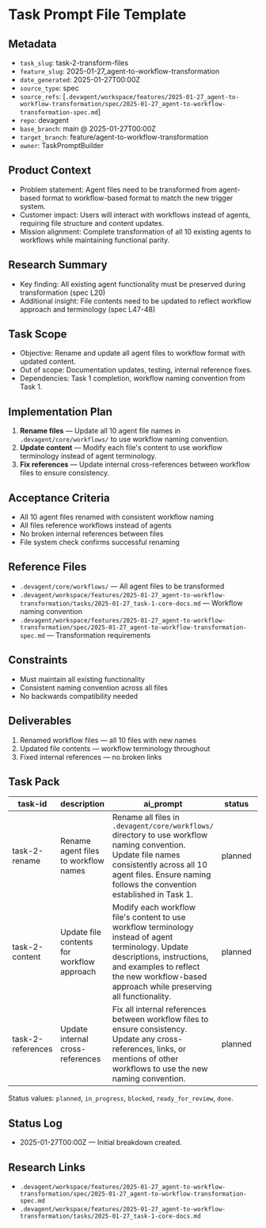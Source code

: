 # Task Prompt File Template

## Metadata
- `task_slug`: task-2-transform-files
- `feature_slug`: 2025-01-27_agent-to-workflow-transformation
- `date_generated`: 2025-01-27T00:00Z
- `source_type`: spec
- `source_refs`: [`.devagent/workspace/features/2025-01-27_agent-to-workflow-transformation/spec/2025-01-27_agent-to-workflow-transformation-spec.md`]
- `repo`: devagent
- `base_branch`: main @ 2025-01-27T00:00Z
- `target_branch`: feature/agent-to-workflow-transformation
- `owner`: TaskPromptBuilder

## Product Context
- Problem statement: Agent files need to be transformed from agent-based format to workflow-based format to match the new trigger system.
- Customer impact: Users will interact with workflows instead of agents, requiring file structure and content updates.
- Mission alignment: Complete transformation of all 10 existing agents to workflows while maintaining functional parity.

## Research Summary
- Key finding: All existing agent functionality must be preserved during transformation (spec L20)
- Additional insight: File contents need to be updated to reflect workflow approach and terminology (spec L47-48)

## Task Scope
- Objective: Rename and update all agent files to workflow format with updated content.
- Out of scope: Documentation updates, testing, internal reference fixes.
- Dependencies: Task 1 completion, workflow naming convention from Task 1.

## Implementation Plan
1. **Rename files** — Update all 10 agent file names in `.devagent/core/workflows/` to use workflow naming convention.
2. **Update content** — Modify each file's content to use workflow terminology instead of agent terminology.
3. **Fix references** — Update internal cross-references between workflow files to ensure consistency.

## Acceptance Criteria
- All 10 agent files renamed with consistent workflow naming
- All files reference workflows instead of agents
- No broken internal references between files
- File system check confirms successful renaming

## Reference Files
- `.devagent/core/workflows/` — All agent files to be transformed
- `.devagent/workspace/features/2025-01-27_agent-to-workflow-transformation/tasks/2025-01-27_task-1-core-docs.md` — Workflow naming convention
- `.devagent/workspace/features/2025-01-27_agent-to-workflow-transformation/spec/2025-01-27_agent-to-workflow-transformation-spec.md` — Transformation requirements

## Constraints
- Must maintain all existing functionality
- Consistent naming convention across all files
- No backwards compatibility needed

## Deliverables
1. Renamed workflow files — all 10 files with new names
2. Updated file contents — workflow terminology throughout
3. Fixed internal references — no broken links

## Task Pack
| task-id | description | ai_prompt | status | file_hints | context_refs |
| --- | --- | --- | --- | --- | --- |
| task-2-rename | Rename agent files to workflow names | Rename all files in `.devagent/core/workflows/` directory to use workflow naming convention. Update file names consistently across all 10 agent files. Ensure naming follows the convention established in Task 1. | planned | [`.devagent/core/workflows/`] | [`spec.md#L46-47`, `task-1-core-docs.md`] |
| task-2-content | Update file contents for workflow approach | Modify each workflow file's content to use workflow terminology instead of agent terminology. Update descriptions, instructions, and examples to reflect the new workflow-based approach while preserving all functionality. | planned | [`.devagent/core/workflows/`] | [`spec.md#L48`, `task-1-core-docs.md`] |
| task-2-references | Update internal cross-references | Fix all internal references between workflow files to ensure consistency. Update any cross-references, links, or mentions of other workflows to use the new naming convention. | planned | [`.devagent/core/workflows/`] | [`spec.md#L49`, `task-1-core-docs.md`] |

Status values: `planned`, `in_progress`, `blocked`, `ready_for_review`, `done`.

## Status Log
- 2025-01-27T00:00Z — Initial breakdown created.

## Research Links
- `.devagent/workspace/features/2025-01-27_agent-to-workflow-transformation/spec/2025-01-27_agent-to-workflow-transformation-spec.md`
- `.devagent/workspace/features/2025-01-27_agent-to-workflow-transformation/tasks/2025-01-27_task-1-core-docs.md`
